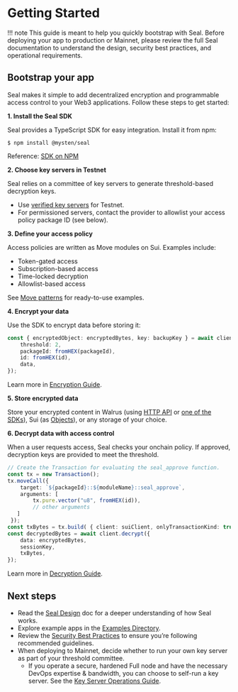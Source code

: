# Getting Started

!!! note
    This guide is meant to help you quickly bootstrap with Seal. Before deploying your app to production or Mainnet, please review the full Seal documentation to understand the design, security best practices, and operational requirements.

## Bootstrap your app

Seal makes it simple to add decentralized encryption and programmable access control to your Web3 applications. Follow these steps to get started:

**1. Install the Seal SDK**

Seal provides a TypeScript SDK for easy integration. Install it from npm:

```shell
$ npm install @mysten/seal
```

Reference: [SDK on NPM](https://www.npmjs.com/package/@mysten/seal)

**2. Choose key servers in Testnet**

Seal relies on a committee of key servers to generate threshold-based decryption keys.

- Use [verified key servers](./Pricing.md#verified-key-servers) for Testnet.
- For permissioned servers, contact the provider to allowlist your access policy package ID (see below).

**3. Define your access policy**

Access policies are written as Move modules on Sui. Examples include:

- Token-gated access
- Subscription-based access
- Time-locked decryption
- Allowlist-based access

See [Move patterns](https://github.com/MystenLabs/seal/tree/main/move/patterns/sources) for ready-to-use examples.

**4. Encrypt your data**

Use the SDK to encrypt data before storing it:

```typescript
const { encryptedObject: encryptedBytes, key: backupKey } = await client.encrypt({
    threshold: 2,
    packageId: fromHEX(packageId),
    id: fromHEX(id),
    data,
});
```

Learn more in [Encryption Guide](./UsingSeal.md#encryption).

**5. Store encrypted data**

Store your encrypted content in Walrus (using [HTTP API](https://docs.wal.app/usage/web-api.html) or [one of the SDKs](https://docs.wal.app/usage/sdks.html)), Sui (as [Objects](https://docs.sui.io/concepts/object-model)), or any storage of your choice.

**6. Decrypt data with access control**

When a user requests access, Seal checks your onchain policy. If approved, decryption keys are provided to meet the threshold.

```typescript
// Create the Transaction for evaluating the seal_approve function.
const tx = new Transaction();
tx.moveCall({
    target: `${packageId}::${moduleName}::seal_approve`, 
    arguments: [
        tx.pure.vector("u8", fromHEX(id)),
        // other arguments
   ]
 });  
const txBytes = tx.build( { client: suiClient, onlyTransactionKind: true })
const decryptedBytes = await client.decrypt({
    data: encryptedBytes,
    sessionKey,
    txBytes,
});
```

Learn more in [Decryption Guide](./UsingSeal.md#decryption).

## Next steps

- Read the [Seal Design](./Design.md) doc for a deeper understanding of how Seal works.
- Explore example apps in the [Examples Directory](https://github.com/MystenLabs/seal/tree/main/examples).
- Review the [Security Best Practices](./SecurityBestPractices.md) to ensure you’re following recommended guidelines.
- When deploying to Mainnet, decide whether to run your own key server as part of your threshold committee.
    - If you operate a secure, hardened Full node and have the necessary DevOps expertise & bandwidth, you can choose to self-run a key server. See the [Key Server Operations Guide](./UsingSeal.md#for-key-server-operators).
